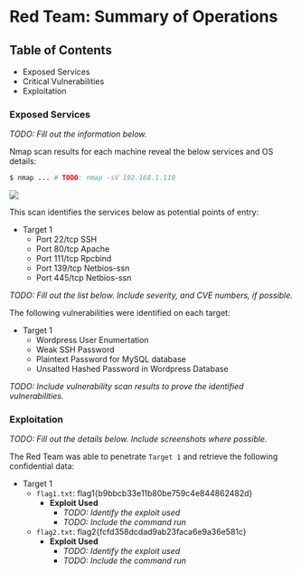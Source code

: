 # Red Team: Summary of Operations

## Table of Contents
- Exposed Services
- Critical Vulnerabilities
- Exploitation

### Exposed Services
_TODO: Fill out the information below._

Nmap scan results for each machine reveal the below services and OS details:

```bash
$ nmap ... # TODO: nmap -sV 192.168.1.110 
```

![](../Offensive/Service_Scan_Target_1.png)


This scan identifies the services below as potential points of entry:
- Target 1
  - Port 22/tcp SSH
  - Port 80/tcp Apache
  - Port 111/tcp Rpcbind
  - Port 139/tcp Netbios-ssn
  - Port 445/tcp Netbios-ssn

_TODO: Fill out the list below. Include severity, and CVE numbers, if possible._

The following vulnerabilities were identified on each target:
- Target 1
  - Wordpress User Enumertation 
  - Weak SSH Password
  - Plaintext Password for MySQL database
  - Unsalted Hashed Password in Wordpress Database

_TODO: Include vulnerability scan results to prove the identified vulnerabilities._

### Exploitation
_TODO: Fill out the details below. Include screenshots where possible._

The Red Team was able to penetrate `Target 1` and retrieve the following confidential data:
- Target 1
  - `flag1.txt`: flag1{b9bbcb33e11b80be759c4e844862482d}
    - **Exploit Used**
      - _TODO: Identify the exploit used_
      - _TODO: Include the command run_
  - `flag2.txt`: flag2{fcfd358dcdad9ab23faca6e9a36e581c}
    - **Exploit Used**
      - _TODO: Identify the exploit used_
      - _TODO: Include the command run_